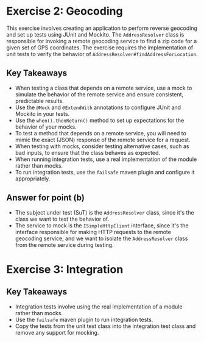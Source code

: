 
# Exercise 2: Geocoding
This exercise involves creating an application to perform reverse geocoding and set up tests using JUnit and Mockito. The `AddressResolver` class is responsible for invoking a remote geocoding service to find a zip code for a given set of GPS coordinates. The exercise requires the implementation of unit tests to verify the behavior of `AddressResolver#findAddressForLocation`.

## Key Takeaways
- When testing a class that depends on a remote service, use a mock to simulate the behavior of the remote service and ensure consistent, predictable results.
- Use the `@Mock` and `@ExtendWith` annotations to configure JUnit and Mockito in your tests.
- Use the `when().thenReturn()` method to set up expectations for the behavior of your mocks.
- To test a method that depends on a remote service, you will need to mimic the exact (JSON) response of the remote service for a request.
- When testing with mocks, consider testing alternative cases, such as bad inputs, to ensure that the class behaves as expected.
- When running integration tests, use a real implementation of the module rather than mocks.
- To run integration tests, use the `failsafe` maven plugin and configure it appropriately.

## Answer for point (b)
- The subject under test (SuT) is the `AddressResolver` class, since it's the class we want to test the behavior of.
- The service to mock is the `ISimpleHttpClient` interface, since it's the interface responsible for making HTTP requests to the remote geocoding service, and we want to isolate the `AddressResolver` class from the remote service during testing.

# Exercise 3: Integration

## Key Takeaways
- Integration tests involve using the real implementation of a module rather than mocks.
- Use the `failsafe` maven plugin to run integration tests.
- Copy the tests from the unit test class into the integration test class and remove any support for mocking.